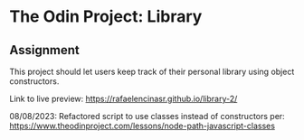 # The Odin Project: Library

## Assignment
This project should let users keep track of their personal library using
object constructors.

Link to live preview: https://rafaelencinasr.github.io/library-2/


08/08/2023: Refactored script to use classes instead of constructors per:
https://www.theodinproject.com/lessons/node-path-javascript-classes